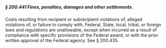 ##### § 200.441 Fines, penalties, damages and other settlements. #####

Costs resulting from recipient or subrecipient violations of, alleged violations of, or failure to comply with, Federal, State, local, tribal, or foreign laws and regulations are unallowable, except when incurred as a result of compliance with specific provisions of the Federal award, or with the prior written approval of the Federal agency. See § 200.435.